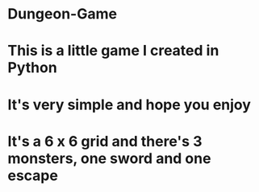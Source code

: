 # Dungeon-Game

# This is a little game I created in Python
# It's very simple and hope you enjoy

# It's a 6 x 6 grid and there's 3 monsters, one sword and one escape
